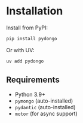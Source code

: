 # Installation

Install from PyPI:

```bash
pip install pydongo
```

Or with UV:

```bash
uv add pydongo
```

## Requirements

- Python 3.9+
- `pymongo` (auto-installed)
- `pydantic` (auto-installed)
- `motor` (for async support)
